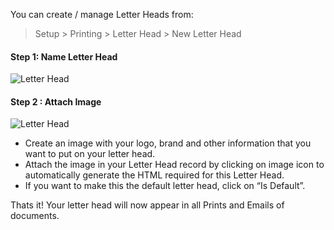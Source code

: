 You can create / manage Letter Heads from:

> Setup > Printing > Letter Head > New Letter Head

#### Step 1: Name Letter Head

![Letter Head](assets/erpnext_org/images/erpnext/letter-head1.png)

#### Step 2 : Attach Image

![Letter Head](assets/erpnext_org/images/erpnext/letter-head2.png)

  * Create an image with your logo, brand and other information that you want to put on your letter head.
  * Attach the image in your Letter Head record by clicking on image icon to automatically generate the HTML required for this Letter Head.
  * If you want to make this the default letter head, click on “Is Default”.

Thats it! Your letter head will now appear in all Prints and Emails of
documents.

